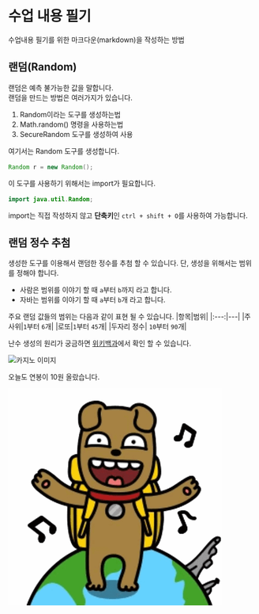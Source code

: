 # 수업 내용 필기

수업내용 필기를 위한 마크다운(markdown)을 작성하는 방법

## 랜덤(Random) 
랜덤은 예측 불가능한 값을 말합니다.  
랜덤을 만드는 방법은 여러가지가 있습니다.  

1. Random이라는 도구를 생성하는법
2. Math.random() 명령을 사용하는법
3. SecureRandom 도구를 생성하여 사용

여기서는 Random 도구를 생성합니다.
```java
Random r = new Random();
```
  
이 도구를 사용하기 위해서는 import가 필요합니다.
  
```java
import java.util.Random;
```
  
import는 직접 작성하지 않고 **단축키**인 `ctrl + shift + O`를 사용하여 가능합니다.

## 랜덤 정수 추첨

생성한 도구를 이용해서 랜덤한 정수를 추첨 할 수 있습니다.
단, 생성을 위해서는 범위를 정해야 합니다.

- 사람은 범위를 이야기 할 때 `a`부터 `b`까지 라고 합니다.
- 자바는 범위를 이야기 할 때 `a`부터 `b`개 라고 합니다.

주요 랜덤 값들의 범위는 다음과 같이 표현 될 수 있습니다.
|항목|범위|
|:---:|---|
|주사위|`1`부터 `6`개|
|로또|`1`부터 `45`개|
|두자리 정수| `10`부터 `90`개|

난수 생성의 원리가 궁금하면 [위키백과](https://ko.wikipedia.org/wiki/%EB%82%9C%EC%88%98)에서 확인 할 수 있습니다.

![카지노 이미지](https://i.namu.wiki/i/Tu93EDNTHxVfDsDjQEoYRQQnkNmZe1ySr70TpkyxU3kd0IoWS96oLBhl3kbl6EIKS-dXVCBkjLK4Ga1pLtZ92w.webp)

오늘도 연봉이 10원 올랐습니다.

![좋아 역시 최고야!](./kakao.gif)
